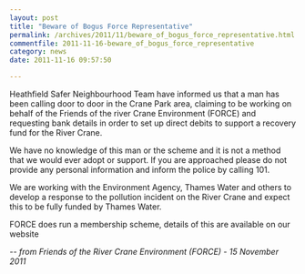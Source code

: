 ```yaml
---
layout: post
title: "Beware of Bogus Force Representative"
permalink: /archives/2011/11/beware_of_bogus_force_representative.html
commentfile: 2011-11-16-beware_of_bogus_force_representative
category: news
date: 2011-11-16 09:57:50

---
```


Heathfield Safer Neighbourhood Team have informed us that a man has been calling door to door in the Crane Park area, claiming to be working on behalf of the Friends of the river Crane Environment (FORCE) and requesting bank details in order to set up direct debits to support a recovery fund for the River Crane.

We have no knowledge of this man or the scheme and it is not a method that we would ever adopt or support. If you are approached please do not provide any personal information and inform the police by calling 101.

We are working with the Environment Agency, Thames Water and others to develop a response to the pollution incident on the River Crane and expect this to be fully funded by Thames Water.

FORCE does run a membership scheme, details of this are available on our website

<cite>-- from Friends of the River Crane Environment (FORCE) - 15 November 2011</cite>
